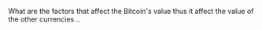 What are the factors that affect the Bitcoin's value thus it affect the value of the other currencies ..
